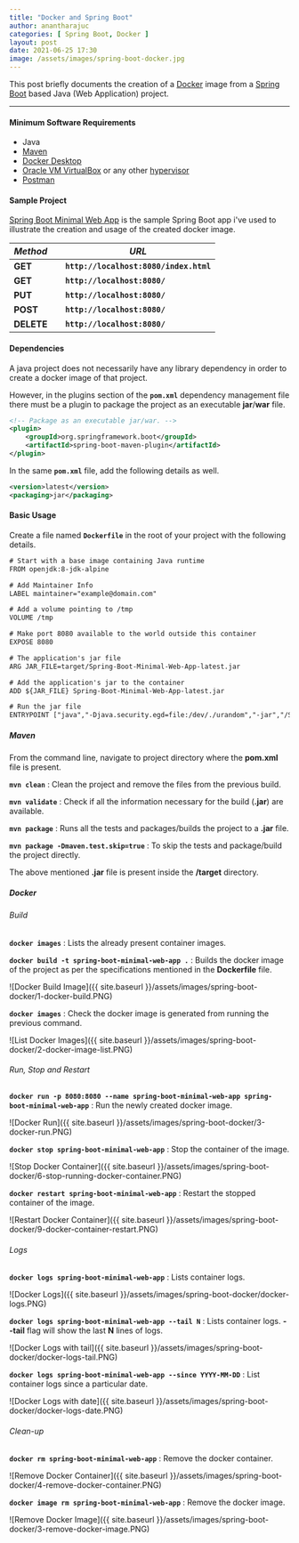 ```yaml
---
title: "Docker and Spring Boot"
author: anantharajuc
categories: [ Spring Boot, Docker ]
layout: post
date: 2021-06-25 17:30
image: /assets/images/spring-boot-docker.jpg
---
```


This post briefly documents the creation of a [Docker](https://www.docker.com/) image from a [Spring Boot](https://spring.io/projects/spring-boot) based Java (Web Application) project.

---

#### Minimum Software Requirements

- Java
- [Maven](https://maven.apache.org/)
- [Docker Desktop](https://www.docker.com/products/docker-desktop)
- [Oracle VM VirtualBox](https://www.virtualbox.org/) or any other [hypervisor](https://en.wikipedia.org/wiki/Hypervisor)
- [Postman](https://www.postman.com/downloads/)

#### Sample Project

[Spring Boot Minimal Web App](https://github.com/AnanthaRajuC/Spring-Boot-Minimal-Web-App) is the sample Spring Boot app i've used to illustrate the creation and usage of the created docker image.

| *Method*   |    |  *URL*                                 |
|------------|----|----------------------------------------|
| **GET**    |    | **`http://localhost:8080/index.html`** |
| **GET**    |    | **`http://localhost:8080/`**           |
| **PUT**    |    | **`http://localhost:8080/`**           | 
| **POST**   |    | **`http://localhost:8080/`**           | 
| **DELETE** |    | **`http://localhost:8080/`**           |

#### Dependencies

A java project does not necessarily have any library dependency in order to create a docker image of that project.

However, in the plugins section of the **`pom.xml`** dependency management file there must be a plugin to package the project as an executable **jar**/**war** file.

~~~xml
<!-- Package as an executable jar/war. -->
<plugin>
	<groupId>org.springframework.boot</groupId>
	<artifactId>spring-boot-maven-plugin</artifactId>
</plugin>
~~~

In the same **`pom.xml`** file, add the following details as well.

~~~xml
<version>latest</version>
<packaging>jar</packaging>
~~~

#### Basic Usage

Create a file named **`Dockerfile`** in the root of your project with the following details.

~~~txt
# Start with a base image containing Java runtime
FROM openjdk:8-jdk-alpine

# Add Maintainer Info
LABEL maintainer="example@domain.com"

# Add a volume pointing to /tmp
VOLUME /tmp

# Make port 8080 available to the world outside this container
EXPOSE 8080

# The application's jar file
ARG JAR_FILE=target/Spring-Boot-Minimal-Web-App-latest.jar

# Add the application's jar to the container
ADD ${JAR_FILE} Spring-Boot-Minimal-Web-App-latest.jar

# Run the jar file 
ENTRYPOINT ["java","-Djava.security.egd=file:/dev/./urandom","-jar","/Spring-Boot-Minimal-Web-App-latest.jar"]
~~~

##### Maven

From the command line, navigate to project directory where the **pom.xml** file is present.

**`mvn clean`** : Clean the project and remove the files from the previous build. 

**`mvn validate`** : Check if all the information necessary for the build (**.jar**) are available.

**`mvn package`** : Runs all the tests and packages/builds the project to a **.jar** file. 

**`mvn package -Dmaven.test.skip=true`** : To skip the tests and package/build the project directly.

The above mentioned **.jar** file is present inside the **/target** directory.

##### Docker

###### Build 

**`docker images`** : Lists the already present container images.

**`docker build -t spring-boot-minimal-web-app .`** : Builds the docker image of the project as per the specifications mentioned in the **Dockerfile** file.

![Docker Build Image]({{ site.baseurl }}/assets/images/spring-boot-docker/1-docker-build.PNG)  

**`docker images`** : Check the docker image is generated from running the previous command.

![List Docker Images]({{ site.baseurl }}/assets/images/spring-boot-docker/2-docker-image-list.PNG)  

###### Run, Stop and Restart

**`docker run -p 8080:8080 --name spring-boot-minimal-web-app spring-boot-minimal-web-app`** : Run the newly created docker image.

![Docker Run]({{ site.baseurl }}/assets/images/spring-boot-docker/3-docker-run.PNG)  

**`docker stop spring-boot-minimal-web-app`** : Stop the container of the image.

![Stop Docker Container]({{ site.baseurl }}/assets/images/spring-boot-docker/6-stop-running-docker-container.PNG)  

**`docker restart spring-boot-minimal-web-app`** : Restart the stopped container of the image.

![Restart Docker Container]({{ site.baseurl }}/assets/images/spring-boot-docker/9-docker-container-restart.PNG)  

###### Logs

**`docker logs spring-boot-minimal-web-app`** : Lists container logs.

![Docker Logs]({{ site.baseurl }}/assets/images/spring-boot-docker/docker-logs.PNG)  

**`docker logs spring-boot-minimal-web-app --tail N`** : Lists container logs. **--tail** flag will show the last **N** lines of logs.

![Docker Logs with tail]({{ site.baseurl }}/assets/images/spring-boot-docker/docker-logs-tail.PNG)  

**`docker logs spring-boot-minimal-web-app --since YYYY-MM-DD`** : List container logs since a particular date.

![Docker Logs with date]({{ site.baseurl }}/assets/images/spring-boot-docker/docker-logs-date.PNG) 

###### Clean-up

**`docker rm spring-boot-minimal-web-app`** : Remove the docker container.

![Remove Docker Container]({{ site.baseurl }}/assets/images/spring-boot-docker/4-remove-docker-container.PNG)  

**`docker image rm spring-boot-minimal-web-app`** : Remove the docker image.

![Remove Docker Image]({{ site.baseurl }}/assets/images/spring-boot-docker/3-remove-docker-image.PNG)  




